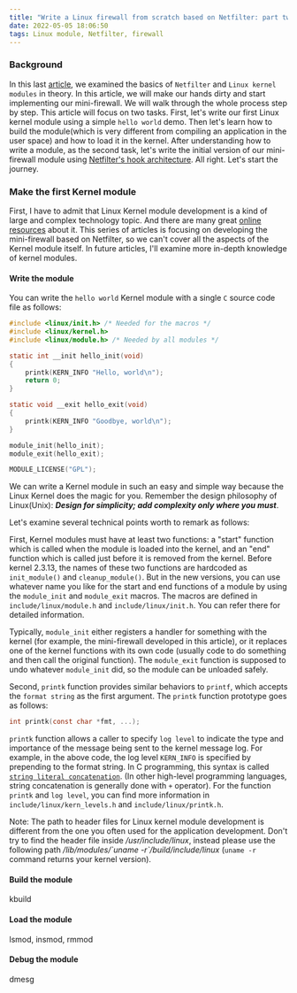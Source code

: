 ```yaml
---
title: "Write a Linux firewall from scratch based on Netfilter: part two- "
date: 2022-05-05 18:06:50
tags: Linux module, Netfilter, firewall 
---
```


### Background

In this last [article](https://organicprogrammer.com/2022/05/04/how-to-write-a-netfilter-firewall/), we examined the basics of `Netfilter` and `Linux kernel modules` in theory. In this article, we will make our hands dirty and start implementing our mini-firewall. We will walk through the whole process step by step. This article will focus on two tasks. First, let's write our first Linux kernel module using a simple `hello world` demo. Then let's learn how to build the module(which is very different from compiling an application in the user space) and how to load it in the kernel. After understanding how to write a module, as the second task, let's write the initial version of our mini-firewall module using [Netfilter's hook architecture](https://wiki.nftables.org/wiki-nftables/index.php/Netfilter_hooks). All right. Let's start the journey. 

### Make the first Kernel module
First, I have to admit that Linux Kernel module development is a kind of large and complex technology topic. And there are many great [online resources](https://sysprog21.github.io/lkmpg/) about it. This series of articles is focusing on developing the mini-firewall based on Netfilter, so we can't cover all the aspects of the Kernel module itself. In future articles, I'll examine more in-depth knowledge of kernel modules. 
#### Write the module

You can write the `hello world` Kernel module with a single `C` source code file as follows:  

```c
#include <linux/init.h> /* Needed for the macros */
#include <linux/kernel.h> 
#include <linux/module.h> /* Needed by all modules */

static int __init hello_init(void)
{
    printk(KERN_INFO "Hello, world\n");
    return 0;
}

static void __exit hello_exit(void)
{
    printk(KERN_INFO "Goodbye, world\n");
}

module_init(hello_init);
module_exit(hello_exit);

MODULE_LICENSE("GPL");
```
We can write a Kernel module in such an easy and simple way because the Linux Kernel does the magic for you. Remember the design philosophy of Linux(Unix): ***Design for simplicity; add complexity only where you must***. 

Let's examine several technical points worth to remark as follows: 

First, Kernel modules must have at least two functions: a "start" function which is called when the module is loaded into the kernel, and an "end" function which is called just before it is removed from the kernel. Before kernel 2.3.13, the names of these two functions are hardcoded as `init_module()` and `cleanup_module()`. But in the new versions, you can use whatever name you like for the start and end functions of a module by using the `module_init` and `module_exit` macros. The macros are defined in `include/linux/module.h` and `include/linux/init.h`. You can refer there for detailed information. 

Typically, `module_init` either registers a handler for something with the kernel (for example, the mini-firewall developed in this article), or it replaces one of the kernel functions with its own code (usually code to do something and then call the original function). The `module_exit` function is supposed to undo whatever `module_init` did, so the module can be unloaded safely.

Second, `printk` function provides similar behaviors to `printf`, which accepts the `format string` as the first argument. The `printk` function prototype goes as follows:

```c
int printk(const char *fmt, ...);
```

`printk` function allows a caller to specify `log level` to indicate the type and importance of the message being sent to the kernel message log. For example, in the above code, the log level `KERN_INFO` is specified by prepending to the format string. In C programming, this syntax is called [`string literal concatenation`](https://en.wikipedia.org/wiki/String_literal#String_literal_concatenation). (In other high-level programming languages, string concatenation is generally done with `+` operator). For the function `printk` and `log level`, you can find more information in `include/linux/kern_levels.h` and `include/linux/printk.h`.   

Note: The path to header files for Linux kernel module development is different from the one you often used for the application development. Don't try to find the header file inside */usr/include/linux*, instead please use the following path */lib/modules/\`uname -r\`/build/include/linux* (`uname -r` command returns your kernel version).
#### Build the module
kbuild
#### Load the module
lsmod, insmod, rmmod
#### Debug the module
dmesg
